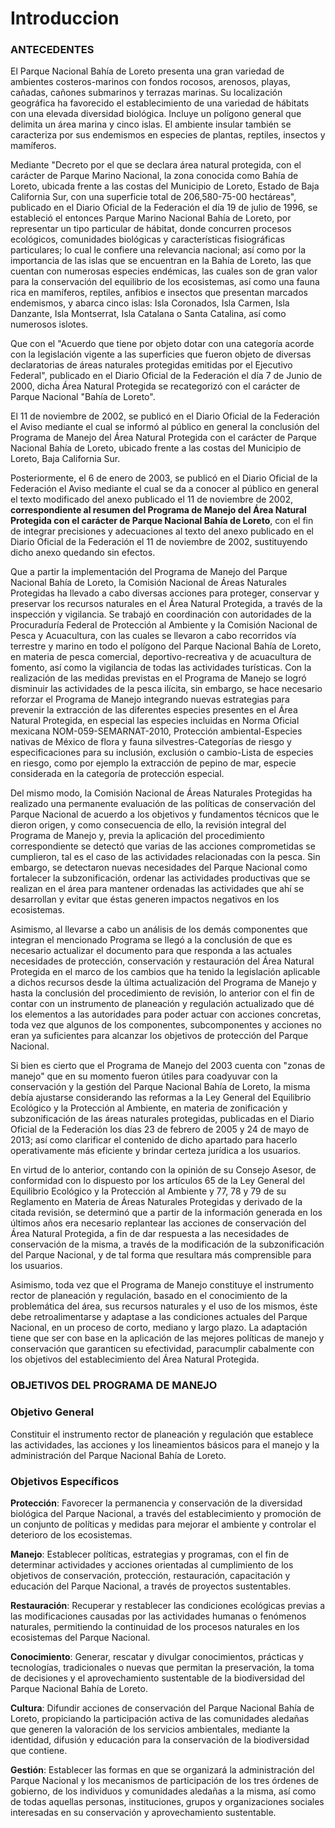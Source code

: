 # Introduccion

### ANTECEDENTES

El Parque Nacional Bahía de Loreto presenta una gran variedad de ambientes costeros-marinos con fondos rocosos, arenosos, playas, cañadas, cañones submarinos y terrazas marinas. Su localización geográfica ha favorecido el establecimiento de una variedad de hábitats con una elevada diversidad biológica. Incluye un polígono general que delimita un área marina y cinco islas. El ambiente insular también se caracteriza por sus endemismos en especies de plantas, reptiles, insectos y mamíferos.

Mediante "Decreto por el que se declara área natural protegida, con el carácter de Parque Marino Nacional, la zona conocida como Bahía de Loreto, ubicada frente a las costas del Municipio de Loreto, Estado de Baja California Sur, con una superficie total de 206,580-75-00 hectáreas", publicado en el Diario Oficial de la Federación el día 19 de julio de 1996, se estableció el entonces Parque Marino Nacional Bahía de Loreto, por representar un tipo particular de hábitat, donde concurren procesos ecológicos, comunidades biológicas y características fisiográficas particulares; lo cual le confiere una relevancia nacional; así como por la importancia de las islas que se encuentran en la Bahía de Loreto, las que cuentan con numerosas especies endémicas, las cuales son de gran valor para la conservación del equilibrio de los ecosistemas, así como una fauna rica en mamíferos, reptiles, anfibios e insectos que presentan marcados endemismos, y abarca cinco islas: Isla Coronados, Isla Carmen, Isla Danzante, Isla Montserrat, Isla Catalana o Santa Catalina, así como numerosos islotes.

Que con el "Acuerdo que tiene por objeto dotar con una categoría acorde con la legislación vigente a las superficies que fueron objeto de diversas declaratorias de áreas naturales protegidas emitidas por el Ejecutivo Federal", publicado en el Diario Oficial de la Federación el día 7 de Junio de 2000, dicha Área Natural Protegida se recategorizó con el carácter de Parque Nacional "Bahía de Loreto".

El 11 de noviembre de 2002, se publicó en el Diario Oficial de la Federación el Aviso mediante el cual se informó al público en general la conclusión del Programa de Manejo del Área Natural Protegida con el carácter de Parque Nacional Bahía de Loreto, ubicado frente a las costas del Municipio de Loreto, Baja California Sur.

Posteriormente, el 6 de enero de 2003, se publicó en el Diario Oficial de la Federación el Aviso mediante el cual se da a conocer al público en general el texto modificado del anexo publicado el 11 de noviembre de 2002, **correspondiente al resumen del Programa de Manejo del Área Natural Protegida con el carácter de Parque Nacional Bahía de Loreto**, con el fin de integrar precisiones y adecuaciones al texto del anexo publicado en el Diario Oficial de la Federación el 11 de noviembre de 2002, sustituyendo dicho anexo quedando sin efectos.

Que a partir la implementación del Programa de Manejo del Parque Nacional Bahía de Loreto, la Comisión Nacional de Áreas Naturales Protegidas ha llevado a cabo diversas acciones para proteger, conservar y preservar los recursos naturales en el Área Natural Protegida, a través de la inspección y vigilancia. Se trabajó en coordinación con autoridades de la Procuraduría Federal de Protección al Ambiente y la Comisión Nacional de Pesca y Acuacultura, con las cuales se llevaron a cabo recorridos vía terrestre y marino en todo el polígono del Parque Nacional Bahía de Loreto, en materia de pesca comercial, deportivo-recreativa y de acuacultura de fomento, así como la vigilancia de todas las actividades turísticas. Con la realización de las medidas previstas en el Programa de Manejo se logró disminuir las actividades de la pesca ilícita, sin embargo, se hace necesario reforzar el Programa de Manejo integrando nuevas estrategias para prevenir la extracción de las diferentes especies presentes en el Área Natural Protegida, en especial las especies incluidas en Norma Oficial mexicana NOM-059-SEMARNAT-2010, Protección ambiental-Especies nativas de México de flora y fauna silvestres-Categorías de riesgo y especificaciones para su inclusión, exclusión o cambio-Lista de especies en riesgo, como por ejemplo la extracción de pepino de mar, especie considerada en la categoría de protección especial.

Del mismo modo, la Comisión Nacional de Áreas Naturales Protegidas ha realizado una permanente evaluación de las políticas de conservación del Parque Nacional de acuerdo a los objetivos y fundamentos técnicos que le dieron origen, y como consecuencia de ello, la revisión integral del Programa de Manejo y, previa la aplicación del procedimiento correspondiente se detectó que varias de las acciones comprometidas se cumplieron, tal es el caso de las actividades relacionadas con la pesca. Sin embargo, se detectaron nuevas necesidades del Parque Nacional como fortalecer la subzonificación, ordenar las actividades productivas que se realizan en el área para mantener ordenadas las actividades que ahí se desarrollan y evitar que éstas generen impactos negativos en los ecosistemas.

Asimismo, al llevarse a cabo un análisis de los demás componentes que integran el mencionado Programa se llegó a la conclusión de que es necesario actualizar el documento para que responda a las actuales necesidades de protección, conservación y restauración del Área Natural Protegida en el marco de los cambios que ha tenido la legislación aplicable a dichos recursos desde la última actualización del Programa de Manejo y hasta la conclusión del procedimiento de revisión, lo anterior con el fin de contar con un instrumento de planeación y regulación actualizado que dé los elementos a las autoridades para poder actuar con acciones concretas, toda vez que algunos de los componentes, subcomponentes y acciones no eran ya suficientes para alcanzar los objetivos de protección del Parque Nacional.

Si bien es cierto que el Programa de Manejo del 2003 cuenta con "zonas de manejo" que en su momento fueron útiles para coadyuvar con la conservación y la gestión del Parque Nacional Bahía de Loreto, la misma debía ajustarse considerando las reformas a la Ley General del Equilibrio Ecológico y la Protección al Ambiente, en materia de zonificación y subzonificación de las áreas naturales protegidas, publicadas en el Diario Oficial de la Federación los días 23 de febrero de 2005 y 24 de mayo de 2013; así como clarificar el contenido de dicho apartado para hacerlo operativamente más eficiente y brindar certeza jurídica a los usuarios.

En virtud de lo anterior, contando con la opinión de su Consejo Asesor, de conformidad con lo dispuesto por los artículos 65 de la Ley General del Equilibrio Ecológico y la Protección al Ambiente y 77, 78 y 79 de su Reglamento en Materia de Áreas Naturales Protegidas y derivado de la citada revisión, se determinó que a partir de la información generada en los últimos años era necesario replantear las acciones de conservación del Área Natural Protegida, a fin de dar respuesta a las necesidades de conservación de la misma, a través de la modificación de la subzonificación del Parque Nacional, y de tal forma que resultara más comprensible para los usuarios.

Asimismo, toda vez que el Programa de Manejo constituye el instrumento rector de planeación y regulación, basado en el conocimiento de la problemática del área, sus recursos naturales y el uso de los mismos, éste debe retroalimentarse y adaptase a las condiciones actuales del Parque Nacional, en un proceso de corto, mediano y largo plazo. La adaptación tiene que ser con base en la aplicación de las mejores políticas de manejo y conservación que garanticen su efectividad, paracumplir cabalmente con los objetivos del establecimiento del Área Natural Protegida.

### OBJETIVOS DEL PROGRAMA DE MANEJO

### Objetivo General

Constituir el instrumento rector de planeación y regulación que establece las actividades, las acciones y los lineamientos básicos para el manejo y la administración del Parque Nacional Bahía de Loreto.

### Objetivos Específicos

**Protección**: Favorecer la permanencia y conservación de la diversidad biológica del Parque Nacional, a través del establecimiento y promoción de un conjunto de políticas y medidas para mejorar el ambiente y controlar el deterioro de los ecosistemas.

**Manejo**: Establecer políticas, estrategias y programas, con el fin de determinar actividades y acciones orientadas al cumplimiento de los objetivos de conservación, protección, restauración, capacitación y educación del Parque Nacional, a través de proyectos sustentables.

**Restauración**: Recuperar y restablecer las condiciones ecológicas previas a las modificaciones causadas por las actividades humanas o fenómenos naturales, permitiendo la continuidad de los procesos naturales en los ecosistemas del Parque Nacional.

**Conocimiento**: Generar, rescatar y divulgar conocimientos, prácticas y tecnologías, tradicionales o nuevas que permitan la preservación, la toma de decisiones y el aprovechamiento sustentable de la biodiversidad del Parque Nacional Bahía de Loreto.

**Cultura**: Difundir acciones de conservación del Parque Nacional Bahía de Loreto, propiciando la participación activa de las comunidades aledañas que generen la valoración de los servicios ambientales, mediante la identidad, difusión y educación para la conservación de la biodiversidad que contiene.

**Gestión**: Establecer las formas en que se organizará la administración del Parque Nacional y los mecanismos de participación de los tres órdenes de gobierno, de los individuos y comunidades aledañas a la misma, así como de todas aquellas personas, instituciones, grupos y organizaciones sociales interesadas en su conservación y aprovechamiento sustentable.



